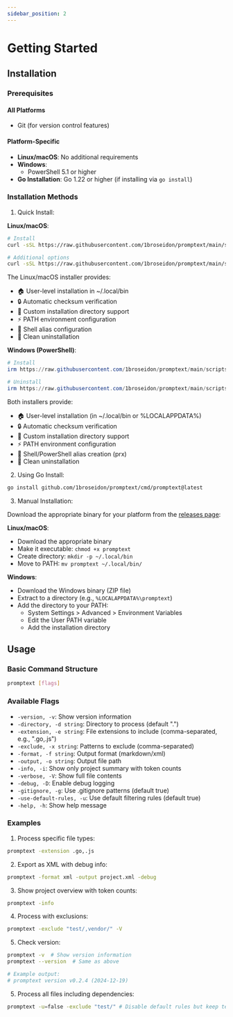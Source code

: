 ```yaml
---
sidebar_position: 2
---
```


# Getting Started

## Installation

### Prerequisites

#### All Platforms

- Git (for version control features)

#### Platform-Specific

- **Linux/macOS**: No additional requirements
- **Windows**:
  - PowerShell 5.1 or higher
- **Go Installation**: Go 1.22 or higher (if installing via `go install`)

### Installation Methods

1. Quick Install:

**Linux/macOS**:

```bash
# Install
curl -sSL https://raw.githubusercontent.com/1broseidon/promptext/main/scripts/install.sh | bash

# Additional options
curl -sSL https://raw.githubusercontent.com/1broseidon/promptext/main/scripts/install.sh | bash -h
```

The Linux/macOS installer provides:

- 🏠 User-level installation in ~/.local/bin
- 🔒 Automatic checksum verification
- 📁 Custom installation directory support
- ⚡ PATH environment configuration
- 💫 Shell alias configuration
- 🔄 Clean uninstallation

**Windows (PowerShell)**:

```powershell
# Install
irm https://raw.githubusercontent.com/1broseidon/promptext/main/scripts/install.ps1 | iex

# Uninstall
irm https://raw.githubusercontent.com/1broseidon/promptext/main/scripts/install.ps1 | iex -Uninstall
```

Both installers provide:

- 🏠 User-level installation (in ~/.local/bin or %LOCALAPPDATA%)
- 🔒 Automatic checksum verification
- 📁 Custom installation directory support
- ⚡ PATH environment configuration
- 💫 Shell/PowerShell alias creation (prx)
- 🔄 Clean uninstallation

2. Using Go Install:

```bash
go install github.com/1broseidon/promptext/cmd/promptext@latest
```

3. Manual Installation:

Download the appropriate binary for your platform from the [releases page](https://github.com/1broseidon/promptext/releases):

**Linux/macOS**:

- Download the appropriate binary
- Make it executable: `chmod +x promptext`
- Create directory: `mkdir -p ~/.local/bin`
- Move to PATH: `mv promptext ~/.local/bin/`

**Windows**:

- Download the Windows binary (ZIP file)
- Extract to a directory (e.g., `%LOCALAPPDATA%\promptext`)
- Add the directory to your PATH:
  - System Settings > Advanced > Environment Variables
  - Edit the User PATH variable
  - Add the installation directory

## Usage

### Basic Command Structure

```bash
promptext [flags]
```

### Available Flags

- `-version, -v`: Show version information
- `-directory, -d string`: Directory to process (default ".")
- `-extension, -e string`: File extensions to include (comma-separated, e.g., ".go,.js")
- `-exclude, -x string`: Patterns to exclude (comma-separated)
- `-format, -f string`: Output format (markdown/xml)
- `-output, -o string`: Output file path
- `-info, -i`: Show only project summary with token counts
- `-verbose, -V`: Show full file contents
- `-debug, -D`: Enable debug logging
- `-gitignore, -g`: Use .gitignore patterns (default true)
- `-use-default-rules, -u`: Use default filtering rules (default true)
- `-help, -h`: Show help message

### Examples

1. Process specific file types:

```bash
promptext -extension .go,.js
```

2. Export as XML with debug info:

```bash
promptext -format xml -output project.xml -debug
```

3. Show project overview with token counts:

```bash
promptext -info
```

4. Process with exclusions:

```bash
promptext -exclude "test/,vendor/" -V
```

5. Check version:

```bash
promptext -v  # Show version information
promptext --version  # Same as above

# Example output:
# promptext version v0.2.4 (2024-12-19)
```

5. Process all files including dependencies:

```bash
promptext -u=false -exclude "test/" # Disable default rules but keep test/ excluded
```
